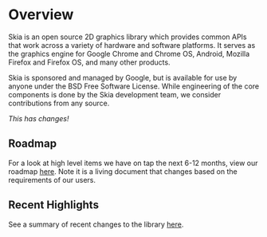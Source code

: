 Overview
========
Skia is an open source 2D graphics library which provides common APIs that work
across a variety of hardware and software platforms.  It serves as the graphics
engine for Google Chrome and Chrome OS, Android, Mozilla Firefox and Firefox
OS, and many other products.

Skia is sponsored and managed by Google, but is available for use by anyone
under the BSD Free Software License.  While engineering of the core components
is done by the Skia development team, we consider contributions from any
source.

*This has changes!*

Roadmap
-------
For a look at high level items we have on tap the next 6-12 months, view our
roadmap [here](https://docs.google.com/document/d/1cjB8QBB6orRtvpDn2MHAr95K8I0QvVgyJfUq5zGjf1M/edit).
Note it is a living document that changes based on the requirements of our users.

Recent Highlights
-----------------
See a summary of recent changes to the library [here](https://docs.google.com/document/d/1Q4-YN8wDY9Q3L7gkqOJmmCLM73dj3tr9epUHL1vMZm4/edit).
